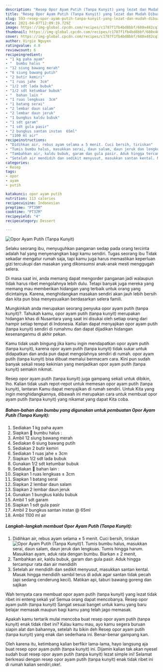 ```yaml
---
description: "Resep Opor Ayam Putih (Tanpa Kunyit) yang lezat dan Mudah Dibuat"
title: "Resep Opor Ayam Putih (Tanpa Kunyit) yang lezat dan Mudah Dibuat"
slug: 593-resep-opor-ayam-putih-tanpa-kunyit-yang-lezat-dan-mudah-dibuat
date: 2021-04-07T12:09:19.729Z
image: https://img-global.cpcdn.com/recipes/c1787f1fb4bd8bbf/680x482cq70/opor-ayam-putih-tanpa-kunyit-foto-resep-utama.jpg
thumbnail: https://img-global.cpcdn.com/recipes/c1787f1fb4bd8bbf/680x482cq70/opor-ayam-putih-tanpa-kunyit-foto-resep-utama.jpg
cover: https://img-global.cpcdn.com/recipes/c1787f1fb4bd8bbf/680x482cq70/opor-ayam-putih-tanpa-kunyit-foto-resep-utama.jpg
author: Virgie Nguyen
ratingvalue: 4.8
reviewcount: 6
recipeingredient:
- "1 kg paha ayam"
- "  bumbu halus "
- "12 siung bawang merah"
- "6 siung bawang putih"
- "2 butir kemiri"
- "1 ruas jahe  3cm"
- "1/2 sdt lada bubuk"
- "1/2 sdt ketumbar bubuk"
- "  bahan lain "
- "1 ruas lengkuas  3cm"
- "1 batang serai"
- "2 lembar daun salam"
- "2 lembar daun jeruk"
- "1 bungkus kaldu bubuk"
- "1 sdt garam"
- "1 sdt gula pasir"
- "2 bungkus santan instan  65ml"
- "1100 ml air"
recipeinstructions:
- "Didihkan air, rebus ayam selama ± 5 menit. Cuci bersih, tiriskan"
- "Tumis bumbu halus, masukkan serai, daun salam, daun jeruk dan lengkuas. Tumis hingga harum. Masukkan ayam, aduk rata dengan bumbu. Biarkan ± 2 menit,"
- "Tambahkan air, kaldu bubuk, garam dan gula pasir. Aduk hingga tercampur rata dan air mendidih"
- "Setelah air mendidih dan sedikit menyusut, masukkan santan kental. Masak hingga mendidih sambil terus di aduk agar santan tidak pecah (api sedang cenderung kecil). Matikan api, taburi bawang goreng dan sajikan"
categories:
- Resep
tags:
- opor
- ayam
- putih

katakunci: opor ayam putih 
nutrition: 113 calories
recipecuisine: Indonesian
preptime: "PT39M"
cooktime: "PT37M"
recipeyield: "4"
recipecategory: Dessert

---
```



![Opor Ayam Putih (Tanpa Kunyit)](https://img-global.cpcdn.com/recipes/c1787f1fb4bd8bbf/680x482cq70/opor-ayam-putih-tanpa-kunyit-foto-resep-utama.jpg)

Selaku seorang ibu, menyuguhkan panganan sedap pada orang tercinta adalah hal yang menyenangkan bagi kamu sendiri. Tugas seorang ibu Tidak sekadar mengatur rumah saja, tapi kamu juga harus memastikan keperluan gizi tercukupi dan masakan yang dikonsumsi anak-anak mesti menggugah selera.

Di masa  saat ini, anda memang dapat mengorder panganan jadi walaupun tidak harus ribet mengolahnya lebih dulu. Tetapi banyak juga mereka yang memang mau memberikan hidangan yang terbaik untuk orang yang dicintainya. Karena, menghidangkan masakan sendiri akan jauh lebih bersih dan kita pun bisa menyesuaikan berdasarkan selera famili. 



Mungkinkah anda merupakan seorang penyuka opor ayam putih (tanpa kunyit)?. Tahukah kamu, opor ayam putih (tanpa kunyit) merupakan hidangan khas di Nusantara yang saat ini disukai oleh setiap orang dari hampir setiap tempat di Indonesia. Kalian dapat menyajikan opor ayam putih (tanpa kunyit) sendiri di rumahmu dan dapat dijadikan hidangan kesenanganmu di akhir pekan.

Kamu tidak usah bingung jika kamu ingin mendapatkan opor ayam putih (tanpa kunyit), karena opor ayam putih (tanpa kunyit) tidak sukar untuk didapatkan dan anda pun dapat mengolahnya sendiri di rumah. opor ayam putih (tanpa kunyit) bisa dibuat memalui bermacam cara. Kini pun sudah banyak sekali resep kekinian yang menjadikan opor ayam putih (tanpa kunyit) semakin nikmat.

Resep opor ayam putih (tanpa kunyit) juga gampang sekali untuk dibikin, lho. Kalian tidak usah repot-repot untuk memesan opor ayam putih (tanpa kunyit), lantaran Kamu dapat menyajikan di rumah sendiri. Untuk Kita yang ingin menghidangkannya, dibawah ini merupakan cara untuk membuat opor ayam putih (tanpa kunyit) yang nikamat yang dapat Kita coba.

<!--inarticleads1-->

##### Bahan-bahan dan bumbu yang digunakan untuk pembuatan Opor Ayam Putih (Tanpa Kunyit):

1. Sediakan 1 kg paha ayam
1. Siapkan  🥥 bumbu halus :
1. Ambil 12 siung bawang merah
1. Sediakan 6 siung bawang putih
1. Sediakan 2 butir kemiri
1. Sediakan 1 ruas jahe ± 3cm
1. Siapkan 1/2 sdt lada bubuk
1. Gunakan 1/2 sdt ketumbar bubuk
1. Sediakan  🥥 bahan lain :
1. Siapkan 1 ruas lengkuas ± 3cm
1. Siapkan 1 batang serai
1. Siapkan 2 lembar daun salam
1. Siapkan 2 lembar daun jeruk
1. Gunakan 1 bungkus kaldu bubuk
1. Ambil 1 sdt garam
1. Siapkan 1 sdt gula pasir
1. Ambil 2 bungkus santan instan @ 65ml
1. Ambil 1100 ml air




<!--inarticleads2-->

##### Langkah-langkah membuat Opor Ayam Putih (Tanpa Kunyit):

1. Didihkan air, rebus ayam selama ± 5 menit. Cuci bersih, tiriskan
<img src="https://img-global.cpcdn.com/steps/1e74897955f949ad/160x128cq70/opor-ayam-putih-tanpa-kunyit-langkah-memasak-1-foto.jpg" alt="Opor Ayam Putih (Tanpa Kunyit)">1. Tumis bumbu halus, masukkan serai, daun salam, daun jeruk dan lengkuas. Tumis hingga harum. Masukkan ayam, aduk rata dengan bumbu. Biarkan ± 2 menit,
1. Tambahkan air, kaldu bubuk, garam dan gula pasir. Aduk hingga tercampur rata dan air mendidih
1. Setelah air mendidih dan sedikit menyusut, masukkan santan kental. Masak hingga mendidih sambil terus di aduk agar santan tidak pecah (api sedang cenderung kecil). Matikan api, taburi bawang goreng dan sajikan




Wah ternyata cara membuat opor ayam putih (tanpa kunyit) yang lezat tidak ribet ini enteng sekali ya! Semua orang dapat mencobanya. Resep opor ayam putih (tanpa kunyit) Sangat sesuai banget untuk kamu yang baru belajar memasak maupun bagi kamu yang telah jago memasak.

Apakah kamu tertarik mulai mencoba buat resep opor ayam putih (tanpa kunyit) enak tidak ribet ini? Kalau kamu mau, ayo kamu segera buruan siapin alat dan bahannya, setelah itu bikin deh Resep opor ayam putih (tanpa kunyit) yang enak dan sederhana ini. Benar-benar gampang kan. 

Oleh karena itu, ketimbang kalian berfikir lama-lama, hayo langsung aja buat resep opor ayam putih (tanpa kunyit) ini. Dijamin kalian tak akan nyesel sudah buat resep opor ayam putih (tanpa kunyit) lezat simple ini! Selamat berkreasi dengan resep opor ayam putih (tanpa kunyit) enak tidak ribet ini di rumah kalian sendiri,oke!.

